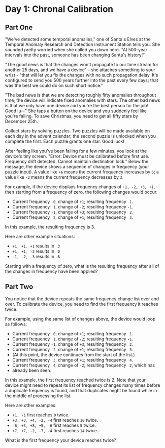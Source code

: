 # Day 1: Chronal Calibration

## Part One

"We've detected some temporal anomalies," one of Santa's Elves at the Temporal
Anomaly Research and Detection Instrument Station tells you. She sounded pretty
worried when she called you down here. "At 500-year intervals into the past,
someone has been changing Santa's history!"

"The good news is that the changes won't propagate to our time stream for
another 25 days, and we have a device" - she attaches something to your wrist -
"that will let you fix the changes with no such propagation delay. It's
configured to send you 500 years further into the past every few days; that was
the best we could do on such short notice."

"The bad news is that we are detecting roughly fifty anomalies throughout time;
the device will indicate fixed anomalies with stars. The other bad news is that
we only have one device and you're the best person for the job! Good lu--" She
taps a button on the device and you suddenly feel like you're falling. To save
Christmas, you need to get all fifty stars by December 25th.

Collect stars by solving puzzles. Two puzzles will be made available on each day
in the advent calendar; the second puzzle is unlocked when you complete the
first. Each puzzle grants one star. Good luck!

After feeling like you've been falling for a few minutes, you look at the
device's tiny screen. "Error: Device must be calibrated before first use.
Frequency drift detected. Cannot maintain destination lock." Below the message,
the device shows a sequence of changes in frequency (your puzzle input). A value
like `+6` means the current frequency increases by `6`; a value like `-3` means
the current frequency decreases by `3`.

For example, if the device displays frequency changes of `+1, -2, +3, +1`, then
starting from a frequency of zero, the following changes would occur:

  - Current frequency ` 0`, change of `+1`; resulting frequency ` 1`.
  - Current frequency ` 1`, change of `-2`; resulting frequency `-1`.
  - Current frequency `-1`, change of `+3`; resulting frequency ` 2`.
  - Current frequency ` 2`, change of `+1`; resulting frequency ` 3`.

In this example, the resulting frequency is 3.

Here are other example situations:

  - `+1, +1, +1` results in ` 3`
  - `+1, +1, -2` results in ` 0`
  - `-1, -2, -3` results in `-6`

Starting with a frequency of zero, what is the resulting frequency after all of
the changes in frequency have been applied?

## Part Two

You notice that the device repeats the same frequency change list over and over.
To calibrate the device, you need to find the first frequency it reaches twice.

For example, using the same list of changes above, the device would loop as
follows:

  - Current frequency ` 0`, change of `+1`; resulting frequency ` 1`.
  - Current frequency ` 1`, change of `-2`; resulting frequency `-1`.
  - Current frequency `-1`, change of `+3`; resulting frequency ` 2`.
  - Current frequency ` 2`, change of `+1`; resulting frequency ` 3`.
  - (At this point, the device continues from the start of the list.)
  - Current frequency ` 3`, change of `+1`; resulting frequency ` 4`.
  - Current frequency ` 4`, change of `-2`; resulting frequency ` 2`, which has
  - already been seen.

In this example, the first frequency reached twice is 2. Note that your device
might need to repeat its list of frequency changes many times before a duplicate
frequency is found, and that duplicates might be found while in the middle of
processing the list.

Here are other examples:

  - `+1, -1` first reaches `0` twice.
  - `+3, +3, +4, -2, -4` first reaches `10` twice.
  - `-6, +3, +8, +5, -6` first reaches `5` twice.
  - `+7, +7, -2, -7, -4` first reaches `14` twice.

What is the first frequency your device reaches twice?
